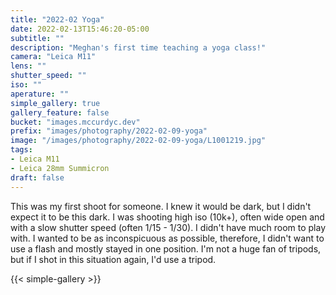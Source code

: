 ```yaml
---
title: "2022-02 Yoga"
date: 2022-02-13T15:46:20-05:00
subtitle: ""
description: "Meghan's first time teaching a yoga class!"
camera: "Leica M11"
lens: ""
shutter_speed: ""
iso: ""
aperature: ""
simple_gallery: true
gallery_feature: false
bucket: "images.mccurdyc.dev"
prefix: "images/photography/2022-02-09-yoga"
image: "/images/photography/2022-02-09-yoga/L1001219.jpg"
tags:
- Leica M11
- Leica 28mm Summicron
draft: false
---
```


This was my first shoot for someone. I knew it would be dark, but I didn't expect
it to be this dark. I was shooting high iso (10k+), often wide open and with a
slow shutter speed (often 1/15 - 1/30). I didn't have much room to play with.
I wanted to be as inconspicuous as possible, therefore, I didn't want to use a
flash and mostly stayed in one position. I'm not a huge fan of tripods, but if I
shot in this situation again, I'd use a tripod.

{{< simple-gallery >}}
